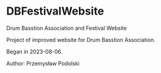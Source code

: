 # DBFestivalWebsite
Drum Basstion Association and Festival Website

Project of improved website for Drum Basstion Association.

Began in 2023-08-06.

Author: Przemysław Podolski

